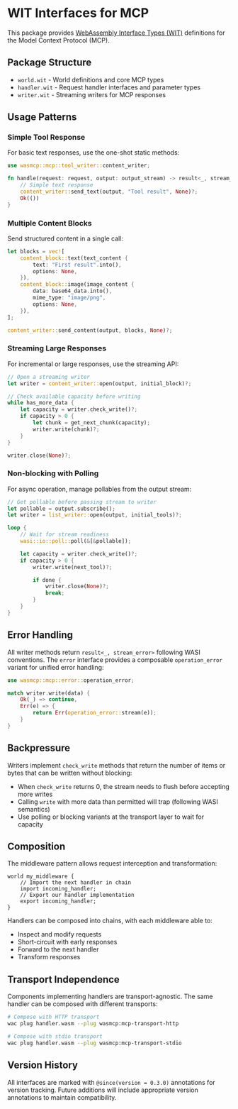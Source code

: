 # WIT Interfaces for MCP

This package provides [WebAssembly Interface Types (WIT)](https://github.com/WebAssembly/component-model/blob/main/design/mvp/WIT.md) definitions for the Model Context Protocol (MCP).

## Package Structure

- `world.wit` - World definitions and core MCP types
- `handler.wit` - Request handler interfaces and parameter types
- `writer.wit` - Streaming writers for MCP responses

## Usage Patterns

### Simple Tool Response

For basic text responses, use the one-shot static methods:

```rust
use wasmcp::mcp::tool_writer::content_writer;

fn handle(request: request, output: output_stream) -> result<_, stream_error> {
    // Simple text response
    content_writer::send_text(output, "Tool result", None)?;
    Ok(())
}
```

### Multiple Content Blocks

Send structured content in a single call:

```rust
let blocks = vec![
    content_block::text(text_content {
        text: "First result".into(),
        options: None,
    }),
    content_block::image(image_content {
        data: base64_data.into(),
        mime_type: "image/png",
        options: None,
    }),
];

content_writer::send_content(output, blocks, None)?;
```

### Streaming Large Responses

For incremental or large responses, use the streaming API:

```rust
// Open a streaming writer
let writer = content_writer::open(output, initial_block)?;

// Check available capacity before writing
while has_more_data {
    let capacity = writer.check_write()?;
    if capacity > 0 {
        let chunk = get_next_chunk(capacity);
        writer.write(chunk)?;
    }
}

writer.close(None)?;
```

### Non-blocking with Polling

For async operation, manage pollables from the output stream:

```rust
// Get pollable before passing stream to writer
let pollable = output.subscribe();
let writer = list_writer::open(output, initial_tools)?;

loop {
    // Wait for stream readiness
    wasi::io::poll::poll(&[&pollable]);

    let capacity = writer.check_write()?;
    if capacity > 0 {
        writer.write(next_tool)?;

        if done {
            writer.close(None)?;
            break;
        }
    }
}
```

## Error Handling

All writer methods return `result<_, stream_error>` following WASI conventions. The `error` interface provides a composable `operation_error` variant for unified error handling:

```rust
use wasmcp::mcp::error::operation_error;

match writer.write(data) {
    Ok(_) => continue,
    Err(e) => {
        return Err(operation_error::stream(e));
    }
}
```

## Backpressure

Writers implement `check_write` methods that return the number of items or bytes that can be written without blocking:

- When `check_write` returns 0, the stream needs to flush before accepting more writes
- Calling `write` with more data than permitted will trap (following WASI semantics)
- Use polling or blocking variants at the transport layer to wait for capacity

## Composition

The middleware pattern allows request interception and transformation:

```wit
world my_middleware {
    // Import the next handler in chain
    import incoming_handler;
    // Export our handler implementation
    export incoming_handler;
}
```

Handlers can be composed into chains, with each middleware able to:
- Inspect and modify requests
- Short-circuit with early responses
- Forward to the next handler
- Transform responses

## Transport Independence

Components implementing handlers are transport-agnostic. The same handler can be composed with different transports:

```bash
# Compose with HTTP transport
wac plug handler.wasm --plug wasmcp:mcp-transport-http

# Compose with stdio transport
wac plug handler.wasm --plug wasmcp:mcp-transport-stdio
```

## Version History

All interfaces are marked with `@since(version = 0.3.0)` annotations for version tracking. Future additions will include appropriate version annotations to maintain compatibility.